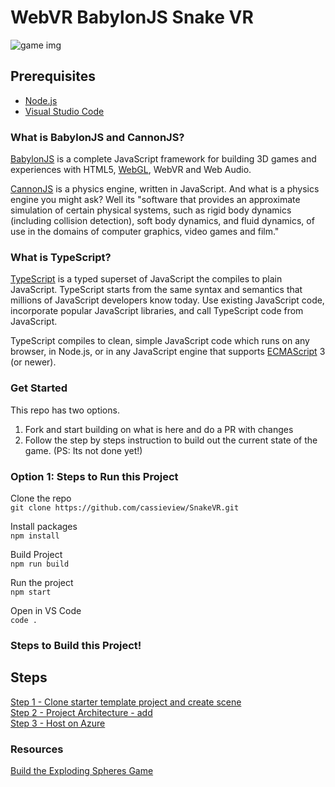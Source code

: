 # WebVR BabylonJS Snake VR

![game img]()

## Prerequisites

- [Node.js](https://nodejs.org/en/download/)
- [Visual Studio Code](https://code.visualstudio.com/download?WT.mc_id=devto-blog-casiljan)

### What is BabylonJS and CannonJS?

[BabylonJS](https://www.babylonjs.com/) is a complete JavaScript framework for building 3D games and experiences with HTML5, [WebGL](https://en.wikipedia.org/wiki/WebGL), WebVR and Web Audio.

[CannonJS](http://www.cannonjs.org/) is a physics engine, written in JavaScript. And what is a physics engine you might ask? Well its "software that provides an approximate simulation of certain physical systems, such as rigid body dynamics (including collision detection), soft body dynamics, and fluid dynamics, of use in the domains of computer graphics, video games and film."

### What is TypeScript?

[TypeScript](https://www.typescriptlang.org/) is a typed superset of JavaScript the compiles to plain JavaScript. TypeScript starts from the same syntax and semantics that millions of JavaScript developers know today. Use existing JavaScript code, incorporate popular JavaScript libraries, and call TypeScript code from JavaScript.

TypeScript compiles to clean, simple JavaScript code which runs on any browser, in Node.js, or in any JavaScript engine that supports [ECMAScript](https://en.wikipedia.org/wiki/ECMAScript) 3 (or newer).

### Get Started

This repo has two options.

1. Fork and start building on what is here and do a PR with changes
2. Follow the step by steps instruction to build out the current state of the game. (PS: Its not done yet!)

### Option 1: Steps to Run this Project

Clone the repo <br>
`git clone https://github.com/cassieview/SnakeVR.git`

Install packages <br>
`npm install`

Build Project <br>
`npm run build`

Run the project <br>
`npm start`

Open in VS Code <br>
`code .`

### Steps to Build this Project!

## Steps

[Step 1 - Clone starter template project and create scene](/steps/step1.md) </br>
[Step 2 - Project Architecture - add](/steps/step2.md)</br>
[Step 3 - Host on Azure](/steps/step3.md)

### Resources

[Build the Exploding Spheres Game](https://github.com/cassieview/student-hack-resources/tree/master/SpatialWorkshops/WebVrGameTypeScript)

